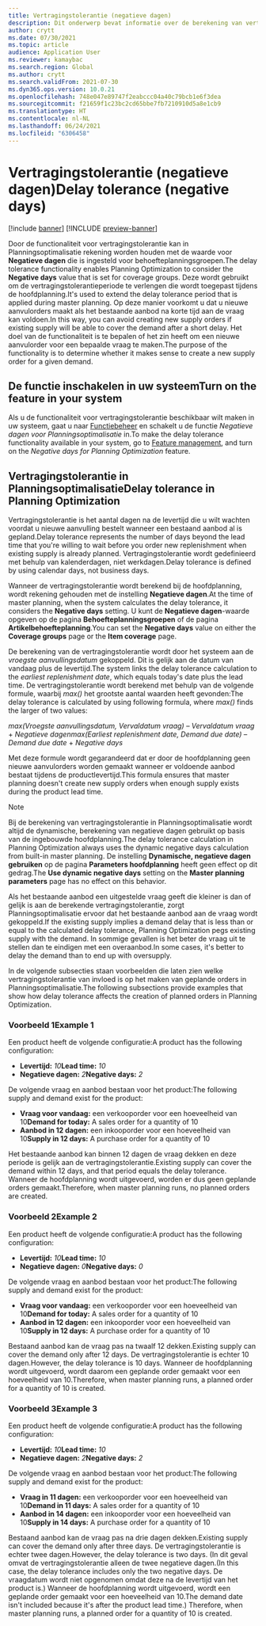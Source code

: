 ```yaml
---
title: Vertragingstolerantie (negatieve dagen)
description: Dit onderwerp bevat informatie over de berekening van vertragingstolerantie en over het effect ervan op het maken van geplande orders in Planningsoptimalisatie.
author: crytt
ms.date: 07/30/2021
ms.topic: article
audience: Application User
ms.reviewer: kamaybac
ms.search.region: Global
ms.author: crytt
ms.search.validFrom: 2021-07-30
ms.dyn365.ops.version: 10.0.21
ms.openlocfilehash: 748e047e89747f2eabccc04a40c79bcb1e6f3dea
ms.sourcegitcommit: f21659f1c23bc2cd65bbe7fb7210910d5a8e1cb9
ms.translationtype: HT
ms.contentlocale: nl-NL
ms.lasthandoff: 06/24/2021
ms.locfileid: "6306458"
---
```

# <a name="delay-tolerance-negative-days"></a><span data-ttu-id="44605-103">Vertragingstolerantie (negatieve dagen)</span><span class="sxs-lookup"><span data-stu-id="44605-103">Delay tolerance (negative days)</span></span>

[!include [banner](../../includes/banner.md)]
[!INCLUDE [preview-banner](../../includes/preview-banner.md)]

<span data-ttu-id="44605-104">Door de functionaliteit voor vertragingstolerantie kan in Planningsoptimalisatie rekening worden houden met de waarde voor **Negatieve dagen** die is ingesteld voor behoefteplanningsgroepen.</span><span class="sxs-lookup"><span data-stu-id="44605-104">The delay tolerance functionality enables Planning Optimization to consider the **Negative days** value that is set for coverage groups.</span></span> <span data-ttu-id="44605-105">Deze wordt gebruikt om de vertragingstolerantieperiode te verlengen die wordt toegepast tijdens de hoofdplanning.</span><span class="sxs-lookup"><span data-stu-id="44605-105">It's used to extend the delay tolerance period that is applied during master planning.</span></span> <span data-ttu-id="44605-106">Op deze manier voorkomt u dat u nieuwe aanvulorders maakt als het bestaande aanbod na korte tijd aan de vraag kan voldoen.</span><span class="sxs-lookup"><span data-stu-id="44605-106">In this way, you can avoid creating new supply orders if existing supply will be able to cover the demand after a short delay.</span></span> <span data-ttu-id="44605-107">Het doel van de functionaliteit is te bepalen of het zin heeft om een nieuwe aanvulorder voor een bepaalde vraag te maken.</span><span class="sxs-lookup"><span data-stu-id="44605-107">The purpose of the functionality is to determine whether it makes sense to create a new supply order for a given demand.</span></span>

## <a name="turn-on-the-feature-in-your-system"></a><span data-ttu-id="44605-108">De functie inschakelen in uw systeem</span><span class="sxs-lookup"><span data-stu-id="44605-108">Turn on the feature in your system</span></span>

<span data-ttu-id="44605-109">Als u de functionaliteit voor vertragingstolerantie beschikbaar wilt maken in uw systeem, gaat u naar [Functiebeheer](../../../fin-ops-core/fin-ops/get-started/feature-management/feature-management-overview.md) en schakelt u de functie *Negatieve dagen voor Planningsoptimalisatie* in.</span><span class="sxs-lookup"><span data-stu-id="44605-109">To make the delay tolerance functionality available in your system, go to [Feature management](../../../fin-ops-core/fin-ops/get-started/feature-management/feature-management-overview.md), and turn on the *Negative days for Planning Optimization* feature.</span></span>

## <a name="delay-tolerance-in-planning-optimization"></a><span data-ttu-id="44605-110">Vertragingstolerantie in Planningsoptimalisatie</span><span class="sxs-lookup"><span data-stu-id="44605-110">Delay tolerance in Planning Optimization</span></span>

<span data-ttu-id="44605-111">Vertragingstolerantie is het aantal dagen na de levertijd die u wilt wachten voordat u nieuwe aanvulling bestelt wanneer een bestaand aanbod al is gepland.</span><span class="sxs-lookup"><span data-stu-id="44605-111">Delay tolerance represents the number of days beyond the lead time that you're willing to wait before you order new replenishment when existing supply is already planned.</span></span> <span data-ttu-id="44605-112">Vertragingstolerantie wordt gedefinieerd met behulp van kalenderdagen, niet werkdagen.</span><span class="sxs-lookup"><span data-stu-id="44605-112">Delay tolerance is defined by using calendar days, not business days.</span></span>

<span data-ttu-id="44605-113">Wanneer de vertragingstolerantie wordt berekend bij de hoofdplanning, wordt rekening gehouden met de instelling **Negatieve dagen**.</span><span class="sxs-lookup"><span data-stu-id="44605-113">At the time of master planning, when the system calculates the delay tolerance, it considers the **Negative days** setting.</span></span> <span data-ttu-id="44605-114">U kunt de **Negatieve dagen**-waarde opgeven op de pagina **Behoefteplanningsgroepen** of de pagina **Artikelbehoefteplanning**.</span><span class="sxs-lookup"><span data-stu-id="44605-114">You can set the **Negative days** value on either the **Coverage groups** page or the **Item coverage** page.</span></span>

<span data-ttu-id="44605-115">De berekening van de vertragingstolerantie wordt door het systeem aan de *vroegste aanvullingsdatum* gekoppeld. Dit is gelijk aan de datum van vandaag plus de levertijd.</span><span class="sxs-lookup"><span data-stu-id="44605-115">The system links the delay tolerance calculation to the *earliest replenishment date*, which equals today's date plus the lead time.</span></span> <span data-ttu-id="44605-116">De vertragingstolerantie wordt berekend met behulp van de volgende formule, waarbij *max()* het grootste aantal waarden heeft gevonden:</span><span class="sxs-lookup"><span data-stu-id="44605-116">The delay tolerance is calculated by using following formula, where *max()* finds the larger of two values:</span></span>

<span data-ttu-id="44605-117">*max(Vroegste aanvullingsdatum, Vervaldatum vraag)* – *Vervaldatum vraag* + *Negatieve dagen*</span><span class="sxs-lookup"><span data-stu-id="44605-117">*max(Earliest replenishment date, Demand due date)* – *Demand due date* + *Negative days*</span></span>

<span data-ttu-id="44605-118">Met deze formule wordt gegarandeerd dat er door de hoofdplanning geen nieuwe aanvulorders worden gemaakt wanneer er voldoende aanbod bestaat tijdens de productlevertijd.</span><span class="sxs-lookup"><span data-stu-id="44605-118">This formula ensures that master planning doesn't create new supply orders when enough supply exists during the product lead time.</span></span>

> [!NOTE]
> <span data-ttu-id="44605-119">Bij de berekening van vertragingstolerantie in Planningsoptimalisatie wordt altijd de dynamische, berekening van negatieve dagen gebruikt op basis van de ingebouwde hoofdplanning.</span><span class="sxs-lookup"><span data-stu-id="44605-119">The delay tolerance calculation in Planning Optimization always uses the dynamic negative days calculation from built-in master planning.</span></span> <span data-ttu-id="44605-120">De instelling **Dynamische, negatieve dagen gebruiken** op de pagina **Parameters hoofdplanning** heeft geen effect op dit gedrag.</span><span class="sxs-lookup"><span data-stu-id="44605-120">The **Use dynamic negative days** setting on the **Master planning parameters** page has no effect on this behavior.</span></span>

<span data-ttu-id="44605-121">Als het bestaande aanbod een uitgestelde vraag geeft die kleiner is dan of gelijk is aan de berekende vertragingstolerantie, zorgt Planningsoptimalisatie ervoor dat het bestaande aanbod aan de vraag wordt gekoppeld.</span><span class="sxs-lookup"><span data-stu-id="44605-121">If the existing supply implies a demand delay that is less than or equal to the calculated delay tolerance, Planning Optimization pegs existing supply with the demand.</span></span> <span data-ttu-id="44605-122">In sommige gevallen is het beter de vraag uit te stellen dan te eindigen met een overaanbod.</span><span class="sxs-lookup"><span data-stu-id="44605-122">In some cases, it's better to delay the demand than to end up with oversupply.</span></span>

<span data-ttu-id="44605-123">In de volgende subsecties staan voorbeelden die laten zien welke vertragingstolerantie van invloed is op het maken van geplande orders in Planningsoptimalisatie.</span><span class="sxs-lookup"><span data-stu-id="44605-123">The following subsections provide examples that show how delay tolerance affects the creation of planned orders in Planning Optimization.</span></span>

### <a name="example-1"></a><span data-ttu-id="44605-124">Voorbeeld 1</span><span class="sxs-lookup"><span data-stu-id="44605-124">Example 1</span></span>

<span data-ttu-id="44605-125">Een product heeft de volgende configuratie:</span><span class="sxs-lookup"><span data-stu-id="44605-125">A product has the following configuration:</span></span>

- <span data-ttu-id="44605-126">**Levertijd:** *10*</span><span class="sxs-lookup"><span data-stu-id="44605-126">**Lead time:** *10*</span></span>
- <span data-ttu-id="44605-127">**Negatieve dagen:** *2*</span><span class="sxs-lookup"><span data-stu-id="44605-127">**Negative days:** *2*</span></span>

<span data-ttu-id="44605-128">De volgende vraag en aanbod bestaan voor het product:</span><span class="sxs-lookup"><span data-stu-id="44605-128">The following supply and demand exist for the product:</span></span>

- <span data-ttu-id="44605-129">**Vraag voor vandaag:** een verkooporder voor een hoeveelheid van 10</span><span class="sxs-lookup"><span data-stu-id="44605-129">**Demand for today:** A sales order for a quantity of 10</span></span>
- <span data-ttu-id="44605-130">**Aanbod in 12 dagen:** een inkooporder voor een hoeveelheid van 10</span><span class="sxs-lookup"><span data-stu-id="44605-130">**Supply in 12 days:** A purchase order for a quantity of 10</span></span>

<span data-ttu-id="44605-131">Het bestaande aanbod kan binnen 12 dagen de vraag dekken en deze periode is gelijk aan de vertragingstolerantie.</span><span class="sxs-lookup"><span data-stu-id="44605-131">Existing supply can cover the demand within 12 days, and that period equals the delay tolerance.</span></span> <span data-ttu-id="44605-132">Wanneer de hoofdplanning wordt uitgevoerd, worden er dus geen geplande orders gemaakt.</span><span class="sxs-lookup"><span data-stu-id="44605-132">Therefore, when master planning runs, no planned orders are created.</span></span>

### <a name="example-2"></a><span data-ttu-id="44605-133">Voorbeeld 2</span><span class="sxs-lookup"><span data-stu-id="44605-133">Example 2</span></span>

<span data-ttu-id="44605-134">Een product heeft de volgende configuratie:</span><span class="sxs-lookup"><span data-stu-id="44605-134">A product has the following configuration:</span></span>

- <span data-ttu-id="44605-135">**Levertijd:** *10*</span><span class="sxs-lookup"><span data-stu-id="44605-135">**Lead time:** *10*</span></span>
- <span data-ttu-id="44605-136">**Negatieve dagen:** *0*</span><span class="sxs-lookup"><span data-stu-id="44605-136">**Negative days:** *0*</span></span>

<span data-ttu-id="44605-137">De volgende vraag en aanbod bestaan voor het product:</span><span class="sxs-lookup"><span data-stu-id="44605-137">The following supply and demand exist for the product:</span></span>

- <span data-ttu-id="44605-138">**Vraag voor vandaag:** een verkooporder voor een hoeveelheid van 10</span><span class="sxs-lookup"><span data-stu-id="44605-138">**Demand for today:** A sales order for a quantity of 10</span></span>
- <span data-ttu-id="44605-139">**Aanbod in 12 dagen:** een inkooporder voor een hoeveelheid van 10</span><span class="sxs-lookup"><span data-stu-id="44605-139">**Supply in 12 days:** A purchase order for a quantity of 10</span></span>

<span data-ttu-id="44605-140">Bestaand aanbod kan de vraag pas na twaalf 12 dekken.</span><span class="sxs-lookup"><span data-stu-id="44605-140">Existing supply can cover the demand only after 12 days.</span></span> <span data-ttu-id="44605-141">De vertragingstolerantie is echter 10 dagen.</span><span class="sxs-lookup"><span data-stu-id="44605-141">However, the delay tolerance is 10 days.</span></span> <span data-ttu-id="44605-142">Wanneer de hoofdplanning wordt uitgevoerd, wordt daarom een geplande order gemaakt voor een hoeveelheid van 10.</span><span class="sxs-lookup"><span data-stu-id="44605-142">Therefore, when master planning runs, a planned order for a quantity of 10 is created.</span></span>

### <a name="example-3"></a><span data-ttu-id="44605-143">Voorbeeld 3</span><span class="sxs-lookup"><span data-stu-id="44605-143">Example 3</span></span>

<span data-ttu-id="44605-144">Een product heeft de volgende configuratie:</span><span class="sxs-lookup"><span data-stu-id="44605-144">A product has the following configuration:</span></span>

- <span data-ttu-id="44605-145">**Levertijd:** *10*</span><span class="sxs-lookup"><span data-stu-id="44605-145">**Lead time:** *10*</span></span>
- <span data-ttu-id="44605-146">**Negatieve dagen:** *2*</span><span class="sxs-lookup"><span data-stu-id="44605-146">**Negative days:** *2*</span></span>

<span data-ttu-id="44605-147">De volgende vraag en aanbod bestaan voor het product:</span><span class="sxs-lookup"><span data-stu-id="44605-147">The following supply and demand exist for the product:</span></span>

- <span data-ttu-id="44605-148">**Vraag in 11 dagen:** een verkooporder voor een hoeveelheid van 10</span><span class="sxs-lookup"><span data-stu-id="44605-148">**Demand in 11 days:** A sales order for a quantity of 10</span></span>
- <span data-ttu-id="44605-149">**Aanbod in 14 dagen:** een inkooporder voor een hoeveelheid van 10</span><span class="sxs-lookup"><span data-stu-id="44605-149">**Supply in 14 days:** A purchase order for a quantity of 10</span></span>

<span data-ttu-id="44605-150">Bestaand aanbod kan de vraag pas na drie dagen dekken.</span><span class="sxs-lookup"><span data-stu-id="44605-150">Existing supply can cover the demand only after three days.</span></span> <span data-ttu-id="44605-151">De vertragingstolerantie is echter twee dagen.</span><span class="sxs-lookup"><span data-stu-id="44605-151">However, the delay tolerance is two days.</span></span> <span data-ttu-id="44605-152">(In dit geval omvat de vertragingstolerantie alleen de twee negatieve dagen.</span><span class="sxs-lookup"><span data-stu-id="44605-152">(In this case, the delay tolerance includes only the two negative days.</span></span> <span data-ttu-id="44605-153">De vraagdatum wordt niet opgenomen omdat deze na de levertijd van het product is.) Wanneer de hoofdplanning wordt uitgevoerd, wordt een geplande order gemaakt voor een hoeveelheid van 10.</span><span class="sxs-lookup"><span data-stu-id="44605-153">The demand date isn't included because it's after the product lead time.) Therefore, when master planning runs, a planned order for a quantity of 10 is created.</span></span>
